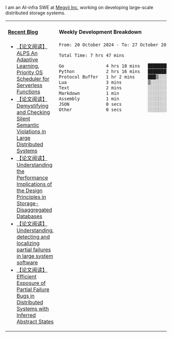I am an AI-infra SWE at [Megvii Inc](https://en.megvii.com/), working on developing large-scale distributed storage systems.

<table width="960px">
<tr>
<td valign="top" width="50%">

#### <a href="https://www.kongjun18.me" target="_blank">Recent Blog</a>

<!-- BLOG-POST-LIST:START -->
- [【论文阅读】ALPS An Adaptive Learning, Priority OS Scheduler for Serverless Functions](https://kongjun18.github.io/posts/alps-an-adaptive-learning-priority-os-scheduler-for-serverless-functions/)
- [【论文阅读】Demystifying and Checking Silent Semantic Violations in Large Distributed Systems](https://kongjun18.github.io/posts/demystifying-and-checking-silent-semantic-violations-in-large-distributed-systems/)
- [【论文阅读】Understanding the Performance Implications of the Design Principles in Storage-Disaggregated Databases](https://kongjun18.github.io/posts/understanding-the-performance-implications-of-the-design-principles-in-storage-disaggregated-databases/)
- [【论文阅读】Understanding, detecting and localizing partial failures in large system software](https://kongjun18.github.io/posts/understanding-detecting-and-localizing-partial-failures-in-large-system-software/)
- [【论文阅读】Efficient Exposure of Partial Failure Bugs in Distributed Systems with Inferred Abstract States](https://kongjun18.github.io/posts/efficient-exposure-of-partial-failure-bugs-in-distributed-systems-with-inferred-abstract-states/)
<!-- BLOG-POST-LIST:END -->

</td>
<td valign="top" width="50%">

#### Weekly Development Breakdown

<!--START_SECTION:waka-->

```txt
From: 20 October 2024 - To: 27 October 2024

Total Time: 7 hrs 47 mins

Go                4 hrs 18 mins   █████████████▓░░░░░░░░░░░   55.32 %
Python            2 hrs 16 mins   ███████▒░░░░░░░░░░░░░░░░░   29.29 %
Protocol Buffer   1 hr 2 mins     ███▒░░░░░░░░░░░░░░░░░░░░░   13.37 %
Lua               3 mins          ▒░░░░░░░░░░░░░░░░░░░░░░░░   00.72 %
Text              2 mins          ░░░░░░░░░░░░░░░░░░░░░░░░░   00.44 %
Markdown          1 min           ░░░░░░░░░░░░░░░░░░░░░░░░░   00.42 %
Assembly          1 min           ░░░░░░░░░░░░░░░░░░░░░░░░░   00.23 %
JSON              0 secs          ░░░░░░░░░░░░░░░░░░░░░░░░░   00.16 %
Other             0 secs          ░░░░░░░░░░░░░░░░░░░░░░░░░   00.06 %
```

<!--END_SECTION:waka-->
</td>
</tr>

</table>
